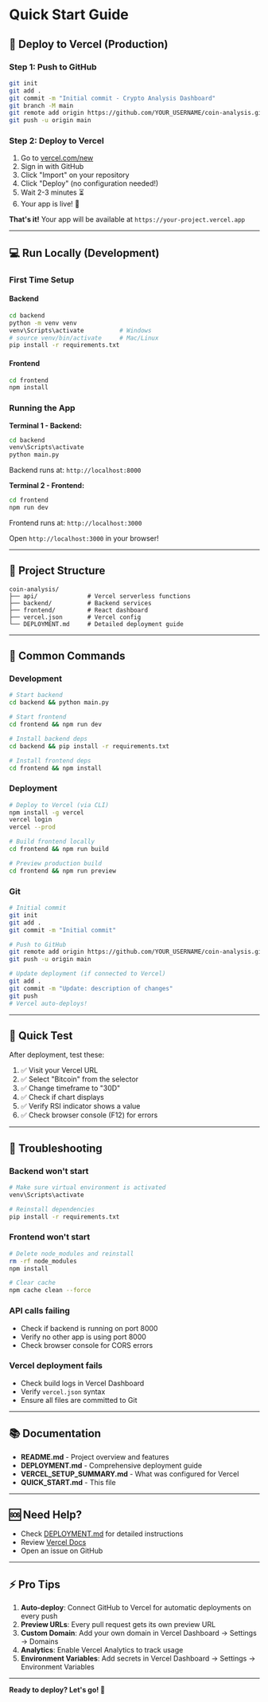 # Quick Start Guide

## 🚀 Deploy to Vercel (Production)

### Step 1: Push to GitHub
```bash
git init
git add .
git commit -m "Initial commit - Crypto Analysis Dashboard"
git branch -M main
git remote add origin https://github.com/YOUR_USERNAME/coin-analysis.git
git push -u origin main
```

### Step 2: Deploy to Vercel
1. Go to [vercel.com/new](https://vercel.com/new)
2. Sign in with GitHub
3. Click "Import" on your repository
4. Click "Deploy" (no configuration needed!)
5. Wait 2-3 minutes ⏳
6. Your app is live! 🎉

**That's it!** Your app will be available at `https://your-project.vercel.app`

---

## 💻 Run Locally (Development)

### First Time Setup

#### Backend
```bash
cd backend
python -m venv venv
venv\Scripts\activate          # Windows
# source venv/bin/activate     # Mac/Linux
pip install -r requirements.txt
```

#### Frontend
```bash
cd frontend
npm install
```

### Running the App

**Terminal 1 - Backend:**
```bash
cd backend
venv\Scripts\activate
python main.py
```
Backend runs at: `http://localhost:8000`

**Terminal 2 - Frontend:**
```bash
cd frontend
npm run dev
```
Frontend runs at: `http://localhost:3000`

Open `http://localhost:3000` in your browser!

---

## 📁 Project Structure

```
coin-analysis/
├── api/              # Vercel serverless functions
├── backend/          # Backend services
├── frontend/         # React dashboard
├── vercel.json       # Vercel config
└── DEPLOYMENT.md     # Detailed deployment guide
```

---

## 🔧 Common Commands

### Development
```bash
# Start backend
cd backend && python main.py

# Start frontend
cd frontend && npm run dev

# Install backend deps
cd backend && pip install -r requirements.txt

# Install frontend deps
cd frontend && npm install
```

### Deployment
```bash
# Deploy to Vercel (via CLI)
npm install -g vercel
vercel login
vercel --prod

# Build frontend locally
cd frontend && npm run build

# Preview production build
cd frontend && npm run preview
```

### Git
```bash
# Initial commit
git init
git add .
git commit -m "Initial commit"

# Push to GitHub
git remote add origin https://github.com/YOUR_USERNAME/coin-analysis.git
git push -u origin main

# Update deployment (if connected to Vercel)
git add .
git commit -m "Update: description of changes"
git push
# Vercel auto-deploys!
```

---

## 🎯 Quick Test

After deployment, test these:
1. ✅ Visit your Vercel URL
2. ✅ Select "Bitcoin" from the selector
3. ✅ Change timeframe to "30D"
4. ✅ Check if chart displays
5. ✅ Verify RSI indicator shows a value
6. ✅ Check browser console (F12) for errors

---

## 🐛 Troubleshooting

### Backend won't start
```bash
# Make sure virtual environment is activated
venv\Scripts\activate

# Reinstall dependencies
pip install -r requirements.txt
```

### Frontend won't start
```bash
# Delete node_modules and reinstall
rm -rf node_modules
npm install

# Clear cache
npm cache clean --force
```

### API calls failing
- Check if backend is running on port 8000
- Verify no other app is using port 8000
- Check browser console for CORS errors

### Vercel deployment fails
- Check build logs in Vercel Dashboard
- Verify `vercel.json` syntax
- Ensure all files are committed to Git

---

## 📚 Documentation

- **README.md** - Project overview and features
- **DEPLOYMENT.md** - Comprehensive deployment guide
- **VERCEL_SETUP_SUMMARY.md** - What was configured for Vercel
- **QUICK_START.md** - This file

---

## 🆘 Need Help?

- Check [DEPLOYMENT.md](DEPLOYMENT.md) for detailed instructions
- Review [Vercel Docs](https://vercel.com/docs)
- Open an issue on GitHub

---

## ⚡ Pro Tips

1. **Auto-deploy**: Connect GitHub to Vercel for automatic deployments on every push
2. **Preview URLs**: Every pull request gets its own preview URL
3. **Custom Domain**: Add your own domain in Vercel Dashboard → Settings → Domains
4. **Analytics**: Enable Vercel Analytics to track usage
5. **Environment Variables**: Add secrets in Vercel Dashboard → Settings → Environment Variables

---

**Ready to deploy? Let's go! 🚀**
